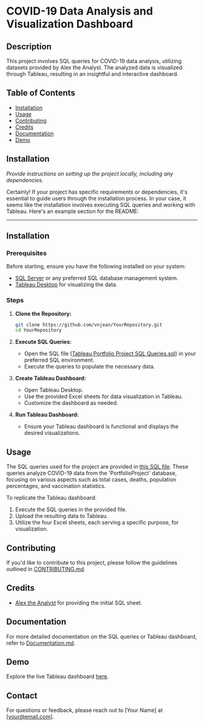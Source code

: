 # COVID-19 Data Analysis and Visualization Dashboard

## Description
This project involves SQL queries for COVID-19 data analysis, utilizing datasets provided by Alex the Analyst. The analyzed data is visualized through Tableau, resulting in an insightful and interactive dashboard.

## Table of Contents
- [Installation](#installation)
- [Usage](#usage)
- [Contributing](#contributing)
- [Credits](#credits)
- [Documentation](#documentation)
- [Demo](#demo)

## Installation
*Provide instructions on setting up the project locally, including any dependencies.*

Certainly! If your project has specific requirements or dependencies, it's essential to guide users through the installation process. In your case, it seems like the installation involves executing SQL queries and working with Tableau. Here's an example section for the README:

---

## Installation

### Prerequisites
Before starting, ensure you have the following installed on your system:

- [SQL Server](https://www.microsoft.com/en-us/sql-server/sql-server-downloads) or any preferred SQL database management system.
- [Tableau Desktop](https://www.tableau.com/products/desktop/download) for visualizing the data.

### Steps

1. **Clone the Repository:**
   ```bash
   git clone https://github.com/vnjean/YourRepository.git
   cd YourRepository
   ```

2. **Execute SQL Queries:**
   - Open the SQL file ([Tableau Portfolio Project SQL Queries.sql](https://github.com/AlexTheAnalyst/PortfolioProjects/blob/main/Tableau%20Portfolio%20Project%20SQL%20Queries.sql)) in your preferred SQL environment.
   - Execute the queries to populate the necessary data.

3. **Create Tableau Dashboard:**
   - Open Tableau Desktop.
   - Use the provided Excel sheets for data visualization in Tableau.
   - Customize the dashboard as needed.

6. **Run Tableau Dashboard:**
   - Ensure your Tableau dashboard is functional and displays the desired visualizations.


## Usage
The SQL queries used for the project are provided in [this SQL file](https://github.com/AlexTheAnalyst/PortfolioProjects/blob/main/Tableau%20Portfolio%20Project%20SQL%20Queries.sql). These queries analyze COVID-19 data from the 'PortfolioProject' database, focusing on various aspects such as total cases, deaths, population percentages, and vaccination statistics.

To replicate the Tableau dashboard:
1. Execute the SQL queries in the provided file.
2. Upload the resulting data to Tableau.
3. Utilize the four Excel sheets, each serving a specific purpose, for visualization.

## Contributing
If you'd like to contribute to this project, please follow the guidelines outlined in [CONTRIBUTING.md](CONTRIBUTING.md).


## Credits
- [Alex the Analyst](https://www.youtube.com/channel/UC7cs8q-gJRlGwj4A8OmCmXg) for providing the initial SQL sheet.

## Documentation
For more detailed documentation on the SQL queries or Tableau dashboard, refer to [Documentation.md](Documentation.md).

## Demo
Explore the live Tableau dashboard [here](#).

## Contact
For questions or feedback, please reach out to [Your Name] at [your@email.com].

